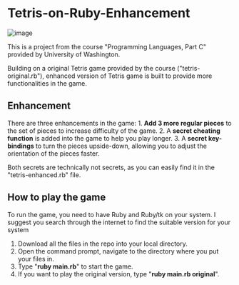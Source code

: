 # Tetris-on-Ruby-Enhancement
![image](https://user-images.githubusercontent.com/91551415/187430504-3611b87e-11f1-4e90-9b09-26c4b310517b.png)

This is a project from the course "Programming Languages, Part C" provided by University of Washington.

Building on a original Tetris game provided by the course ("tetris-original.rb"), enhanced version of Tetris game is built
to provide more functionalities in the game.

## Enhancement
There are three enhancements in the game:
	1. **Add 3 more regular pieces** to the set of pieces to increase difficulty of the game.
	2. A **secret cheating function** is added into the game to help you play longer.
	3. A **secret key-bindings** to turn the pieces upside-down, allowing you to adjust the orientation of the pieces faster.

Both secrets are technically not secrets, as you can easily find it in the "tetris-enhanced.rb" file.

## How to play the game
To run the game, you need to have Ruby and Ruby/tk on your system. 
I suggest you search through the internet to find the suitable version for your system 

1. Download all the files in the repo into your local directory.
2. Open the command prompt, navigate to the directory where you put your files in.
3. Type "**ruby main.rb**" to start the game.
4. If you want to play the original version, type "**ruby main.rb original**".


